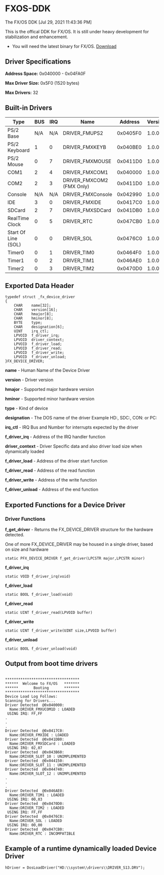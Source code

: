 # FXOS-DDK
The FX/OS DDK [Jul 29, 2021 11:43:36 PM] 

This is the offical DDK for FX/OS.  It is still under heavy development for stabilization and enhancement.

* You will need the latest binary for FX/OS. [Download](https://github.com/mrhadden/FXOSBinary)

## Driver Specifications

**Address Space:** 	0x040000 - 0x04FA0F

**Max Driver Size:** 0x5F0 (1520 bytes) 

**Max Drivers:** 	32


## Built-in Drivers

| Type  | BUS | IRQ   | Name | Address | Version |
| ------------ | ------------ | ------------ | ------------ | ------------ | ------------ |
| PS/2 Base     | N/A | N/A  | DRIVER_FMUPS2 | 0x0405F0 | 1.0.0 |
| PS/2 Keyboard |1| 0  | DRIVER_FMXKEYB | 0x040BE0 | 1.0.0 |
| PS/2 Mouse | 0 |7  | DRIVER_FMXMOUSE | 0x0411D0 | 1.0.0 |
| COM1 |  2 |  4 | DRIVER_FMXCOM1 | 0x040000 | 1.0.0 |
| COM2 | 2  | 3 | DRIVER_FMXCOM2 (FMX Only) | 0x0411D0 | 1.0.0 |
| Console | N/A | N/A  | DRIVER_FMXConsole | 0x042990 | 1.0.0 |
| IDE | 3 | 0  | DRIVER_FMXIDE | 0x0417C0 | 1.0.0 |
| SDCard | 2 | 7 | DRIVER_FMXSDCard | 0x041DB0 | 1.0.0 |
| RealTime Clock | 0 | 5 | DRIVER_RTC | 0x047CB0 | 1.0.0 |
| Start Of Line (SOL) | 0 | 0  | DRIVER_SOL | 0x0476C0 | 1.0.0 |
| Timer0 | 0 | 1  | DRIVER_TIM0 | 0x0464F0 | 1.0.0 |
| Timer1 | 0 | 2 | DRIVER_TIM1 | 0x046AE0 | 1.0.0 |
| Timer2  | 0 | 3  | DRIVER_TIM2 | 0x0470D0 | 1.0.0 |


## Exported Data Header

```
typedef struct _fx_device_driver
{
	CHAR    name[32];
	CHAR    version[16];
	CHAR    hmajor[8];
	CHAR    hminor[8];
	BYTE    type;
	CHAR	designation[6];
	UINT	irq_ctl;
	LPVOID	f_driver_irq;
	LPVOID  driver_context;
	LPVOID  f_driver_load;
	LPVOID  f_driver_read;
	LPVOID  f_driver_write;
	LPVOID  f_driver_unload;
}FX_DEVICE_DRIVER;

```

**name** - Human Name of the Device Driver
	
**version** - Driver version
	
**hmajor** - Supported major hardware version
	
**hminor** - Supported minor hardware version
	
**type** - Kind of device
	
**designation** - The DOS name of the driver
Example HD:, SDC:, CON: or PC:
	
**irq_ctl**	- IRQ Bus and Number for interrupts expected by the driver
	
**f_driver_irq** - Address of the IRQ handler function
	
**driver_context** - Driver Specific data and also driver load size when dynamically loaded 
	
**f_driver_load** - Address of the driver start function
	
**f_driver_read** - Address of the read function		 
	
**f_driver_write** - Address of the write function
	
**f_driver_unload** - Address of the end function


## Exported Functions for a Device Driver
### Driver Functions

**f_get_driver** - Returns the FX_DEVICE_DRIVER structure for the hardware detected.

One of more FX_DEVICE_DRIVER may be housed in a single driver, based on size and hardware
```
static PFX_DEVICE_DRIVER f_get_driver(LPCSTR major,LPCSTR minor)
```

**f_driver_irq**
```
static VOID f_driver_irq(void)
```	
	
**f_driver_load**
```
static BOOL f_driver_load(void)
```	
	
**f_driver_read**		
```
static UINT f_driver_read(LPVOID buffer)
```	
	
**f_driver_write**
```
static UINT f_driver_write(UINT size,LPVOID buffer)
```
	
**f_driver_unload**

```
static BOOL f_driver_unload(void)
```
## Output from boot time drivers
```

**********************************
******  Welcome to FX/OS   *******
******       Booting       *******
**********************************
Device Load Log Follows:
Scanning for Drivers...
Driver Detected  @0x040000:
  Name:DRIVER_FMXUCOM1D : LOADED
 USING IRQ: FF,FF
.
.
.
Driver Detected  @0x0417C0:
  Name:DRIVER_FMXIDE : LOADED
Driver Detected  @0x041DB0:
  Name:DRIVER_FMXSDCard : LOADED
 USING IRQ: 02,07
Driver Detected  @0x043B60:
  Name:DRIVER_SLOT_10 : UNIMPLEMENTED
Driver Detected  @0x044150:
  Name:DRIVER_SLOT_11 : UNIMPLEMENTED
Driver Detected  @0x044740:
  Name:DRIVER_SLOT_12 : UNIMPLEMENTED
.
.
.
Driver Detected  @0x046AE0:
  Name:DRIVER_TIM1 : LOADED
 USING IRQ: 00,03
Driver Detected  @0x0470D0:
  Name:DRIVER_TIM2 : LOADED
 USING IRQ: FF,FF
Driver Detected  @0x0476C0:
  Name:DRIVER_SOL : LOADED
 USING IRQ: 00,00
Driver Detected  @0x047CB0:
  Name:DRIVER_RTC : INCOMPATIBLE
```

## Example of a runtime dynamically loaded Device Driver
```
hDriver = DosLoadDriver("HD:\\system\\drivers\\DRIVER_S13.DRV");
```
